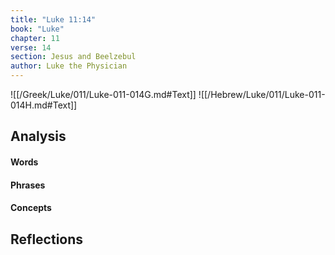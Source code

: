```yaml
---
title: "Luke 11:14"
book: "Luke"
chapter: 11
verse: 14
section: Jesus and Beelzebul
author: Luke the Physician
---
```

![[/Greek/Luke/011/Luke-011-014G.md#Text]]
![[/Hebrew/Luke/011/Luke-011-014H.md#Text]]

## Analysis

#### Words

#### Phrases

#### Concepts

## Reflections
